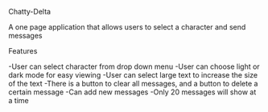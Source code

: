 Chatty-Delta

A one page application that allows users to select a character and send messages 


Features

-User can select character from drop down menu 
-User can choose light or dark mode for easy viewing
-User can select large text to increase the size of the text
-There is a button to clear all messages, and a button to delete a certain message
-Can add new messages
-Only 20 messages will show at a time 
